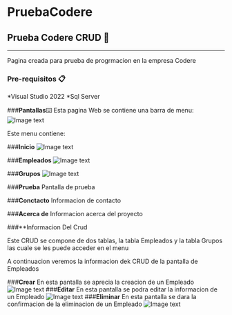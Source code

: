# PruebaCodere

## Prueba Codere CRUD 🚀
***
Pagina creada para prueba de progrmacion en la empresa Codere

### Pre-requisitos 📋

*Visual Studio 2022
*Sql Server


###**Pantallas**⌨️
Esta pagina Web se contiene una barra de menu:
![Image text](https://github.com/Weidmann16/PruebaCodere/blob/master/Images/Menu.jpg)

Este menu contiene:

###**Inicio**
![Image text](https://github.com/Weidmann16/PruebaCodere/blob/master/Images/Inicio.jpg)

###**Empleados**
![Image text](https://github.com/Weidmann16/PruebaCodere/blob/master/Images/Empleados.jpg)

###**Grupos**
![Image text](https://github.com/Weidmann16/PruebaCodere/blob/master/Images/Grupos.jpg)

###**Prueba**
Pantalla de prueba

###**Conctacto**
Informacion de contacto

###**Acerca de**
Informacion acerca del proyecto


###**Informacion Del Crud

Este CRUD se compone de dos tablas, la tabla Empleados y la tabla Grupos las cuale se les puede acceder en el menu

A continuacion veremos la informacion dek CRUD de la pantalla de Empleados

###**Crear**
En esta pantalla se aprecia la creacion de un Empleado
![Image text](https://github.com/Weidmann16/PruebaCodere/blob/master/Images/Crear.jpg)
###**Editar**
En esta pantalla se podra editar la informacion de un Empleado
![Image text](https://github.com/Weidmann16/PruebaCodere/blob/master/Images/Editar.jpg)
###**Eliminar**
En esta pantalla se dara la confirmacion de la eliminacion de un Empleado
![Image text](https://github.com/Weidmann16/PruebaCodere/blob/master/Images/Eliminar.jpg)


